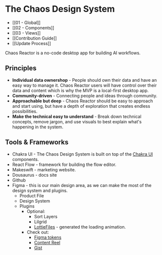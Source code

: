 # The Chaos Design System
* [[01 - Global]]
* [[02 - Components]]
* [[03 - Views]]
* [[Contribution Guide]]
* [[Update Process]]

Chaos Reactor is a no-code desktop app for building AI workflows. 

## Principles
* **Individual data ownershop** - People should own their data and have an easy way to manage it. Chaos Reactor users will have control over their data and content which is why the MVP is a local-first desktop app.
* **Community-driven** - Connecting people and ideas through community. 
* **Approachable but deep** - Chaos Reactor should be easy to approach and start using, but have a depth of exploration that creates endless possibilities. 
* **Make the technical easy to understand** - Break down technical concepts, remove jargon, and use visuals to best explain what's happening in the system.

## Tools & Frameworks
* Chakra UI - The Chaos Design System is built on top of the [Chakra UI](https://chakra-ui.com/docs/components) components.
* React Flow - framework for building the flow editor. 
* Makeswift - marketing website. 
* Dousaurus - docs site
* Github
* Figma - this is our main design area, as we can make the most of the design system and plugins. 
	* Product File
	* Design System
	* Plugins
		* Optional:
			* Sort Layers
			* Lilgrid
			* [LottieFiles](https://www.figma.com/community/plugin/809860933081065308/LottieFiles) - generated the loading animation.
		* Check out:
			* [Figma tokens](https://www.figma.com/community/plugin/843461159747178978/Figma-Tokens)
			* [Content Reel](https://www.figma.com/community/plugin/731627216655469013/Content-Reel)
			* [Gist](https://docs.gist-plugin.com/)
